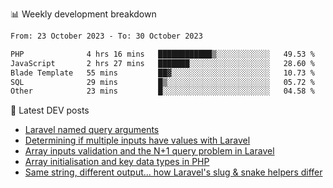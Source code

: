 📊 Weekly development breakdown
<!--START_SECTION:waka-->

```txt
From: 23 October 2023 - To: 30 October 2023

PHP              4 hrs 16 mins   ████████████▒░░░░░░░░░░░░   49.53 %
JavaScript       2 hrs 27 mins   ███████░░░░░░░░░░░░░░░░░░   28.60 %
Blade Template   55 mins         ██▓░░░░░░░░░░░░░░░░░░░░░░   10.73 %
SQL              29 mins         █▒░░░░░░░░░░░░░░░░░░░░░░░   05.72 %
Other            23 mins         █░░░░░░░░░░░░░░░░░░░░░░░░   04.58 %
```

<!--END_SECTION:waka-->

📕 Latest DEV posts
<!-- BLOG-POST-LIST:START -->
- [Laravel named query arguments](https://dev.to/michaelvickersuk/laravel-named-query-arguments-28kd)
- [Determining if multiple inputs have values with Laravel](https://dev.to/michaelvickersuk/determining-if-multiple-inputs-have-values-with-laravel-km6)
- [Array inputs validation and the N+1 query problem in Laravel](https://dev.to/michaelvickersuk/array-inputs-validation-and-the-n1-query-problem-in-laravel-2agb)
- [Array initialisation and key data types in PHP](https://dev.to/michaelvickersuk/array-initialisation-and-key-data-types-in-php-1e5b)
- [Same string, different output... how Laravel&#39;s slug &amp; snake helpers differ](https://dev.to/michaelvickersuk/same-string-different-output-how-laravels-slug-snake-helpers-differ-1ccj)
<!-- BLOG-POST-LIST:END -->
